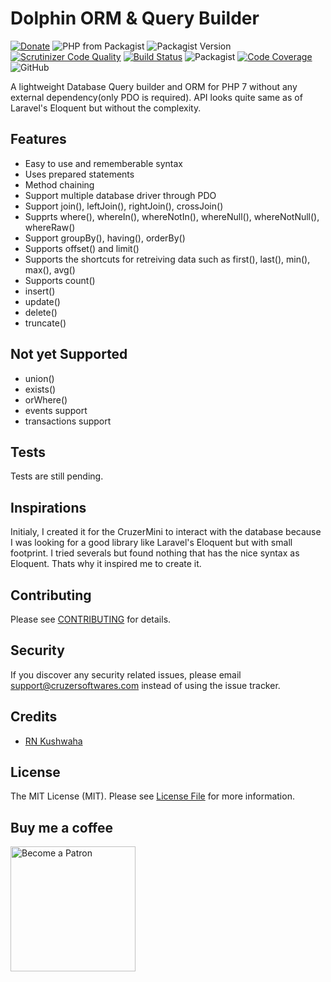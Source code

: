 # Dolphin ORM & Query Builder

[![Donate](https://img.shields.io/badge/donate-patreon-yellow.svg)](https://www.patreon.com/join/CruzerSoftwares)
![PHP from Packagist](https://img.shields.io/packagist/php-v/cruzer/orm.svg)
![Packagist Version](https://img.shields.io/packagist/v/cruzer/orm.svg)
[![Scrutinizer Code Quality](https://scrutinizer-ci.com/g/CruzerSoftwares/ORM/badges/quality-score.png?b=master)](https://scrutinizer-ci.com/g/CruzerSoftwares/ORM/?branch=master)
[![Build Status](https://scrutinizer-ci.com/g/CruzerSoftwares/ORM/badges/build.png?b=master)](https://scrutinizer-ci.com/g/CruzerSoftwares/ORM/build-status/master)
![Packagist](https://img.shields.io/packagist/dt/cruzer/orm.svg)
[![Code Coverage](https://scrutinizer-ci.com/g/CruzerSoftwares/ORM/badges/coverage.png?b=master)](https://scrutinizer-ci.com/g/CruzerSoftwares/ORM/?branch=master)
![GitHub](https://img.shields.io/github/license/CruzerSoftwares/ORM.svg?label=License)

A lightweight Database Query builder and ORM for PHP 7 without any external dependency(only PDO is required).
API looks quite same as of Laravel's Eloquent but without the complexity.

## Features
- Easy to use and rememberable syntax
- Uses prepared statements
- Method chaining
- Support multiple database driver through PDO
- Support join(), leftJoin(), rightJoin(), crossJoin()
- Supprts where(), whereIn(), whereNotIn(), whereNull(), whereNotNull(), whereRaw()
- Support groupBy(), having(), orderBy()
- Supports offset() and limit()
- Supports the shortcuts for retreiving data such as
  first(), last(), min(), max(), avg()
- Supports count()
- insert()
- update()
- delete()
- truncate()

## Not yet Supported
- union()
- exists()
- orWhere()
- events support
- transactions support

## Tests
Tests are still pending.

## Inspirations
Initialy, I created it for the CruzerMini to interact with the database because I was looking for a good library like Laravel's Eloquent but with small footprint. I tried severals but found nothing that has the nice syntax as Eloquent. Thats why it inspired me to create it. 


## Contributing
Please see [CONTRIBUTING](https://github.com/CruzerSoftwares/Dolphin/blob/master/CONTRIBUTING.md) for details.


## Security
If you discover any security related issues, please email [support@cruzersoftwares.com](mailto:support@cruzersoftwares.com) instead of using the issue tracker.


## Credits
- [RN Kushwaha](https://github.com/RNKushwaha022)


## License
The MIT License (MIT). Please see [License File](https://github.com/CruzerSoftwares/Dolphin/blob/master/LICENSE) for more information.


## Buy me a coffee
<a href='https://www.patreon.com/join/CruzerSoftwares'><img alt='Become a Patron' src='https://s3.amazonaws.com/patreon_public_assets/toolbox/patreon.png' border='0' width='200px' ></a>


